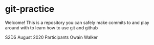 # git-practice

Welcome! This is a repository you can safely make commits to and play around with to learn how to use git and github

S2DS August 2020 Participants
Owain Walker
